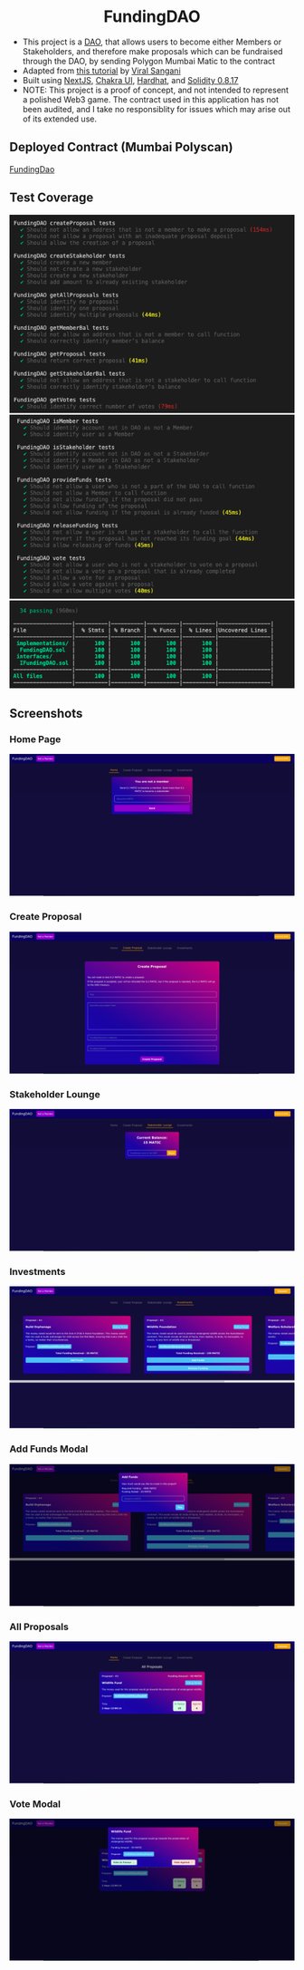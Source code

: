 <div align="center"><h1>FundingDAO</h1></div>

- This project is a [DAO](https://ethereum.org/en/dao/), that allows users to become either Members or Stakeholders, and therefore make proposals which can be fundraised through the DAO, by sending Polygon Mumbai Matic to the contract
- Adapted from [this tutorial](https://learn.figment.io/tutorials/funding-dao-polygon) by [Viral Sangani](https://github.com/viral-sangani)
- Built using [NextJS](https://nextjs.org/), [Chakra UI](https://chakra-ui.com/), [Hardhat](https://hardhat.org/), and [Solidity 0.8.17](https://docs.soliditylang.org/)
- NOTE: This project is a proof of concept, and not intended to represent a polished Web3 game. The contract used in this application has not been audited, and I take no responsiblity for issues which may arise out of its extended use.

## Deployed Contract (Mumbai Polyscan)
[FundingDao](https://polygonscan.com/address/0x876Fe1F4F09908BE93D31eB6be113Be72cb70b48)

## Test Coverage
<div align="center"><img src="./fundingdao/READMEContent/Images/Tests/FundingDAOTests1.png" /></div>
<div align="center"><img src="./fundingdao/READMEContent/Images/Tests/FundingDAOTests2.png" /></div>
<div align="center"><img src="./fundingdao/READMEContent/Images/Tests/FundingDAOTestCoverage.png" /></div>

## Screenshots

### Home Page
<div align="center"><img src="./fundingdao/READMEContent/Images/Screenshots/HomePage.png" /></div>

### Create Proposal
<div align="center"><img src="./fundingdao/READMEContent/Images/Screenshots/CreateProposal.png" /></div>

### Stakeholder Lounge
<div align="center"><img src="./fundingdao/READMEContent/Images/Screenshots/StakeholderLounge.png" /></div>

### Investments
<div align="center"><img src="./fundingdao/READMEContent/Images/Screenshots/Investments.png" /></div>

### Add Funds Modal
<div align="center"><img src="./fundingdao/READMEContent/Images/Screenshots/AddFundsModal.png" /></div>

### All Proposals
<div align="center"><img src="./fundingdao/READMEContent/Images/Screenshots/AllProposals.png" /></div>

### Vote Modal
<div align="center"><img src="./fundingdao/READMEContent/Images/Screenshots/VoteModal.png" /></div>



